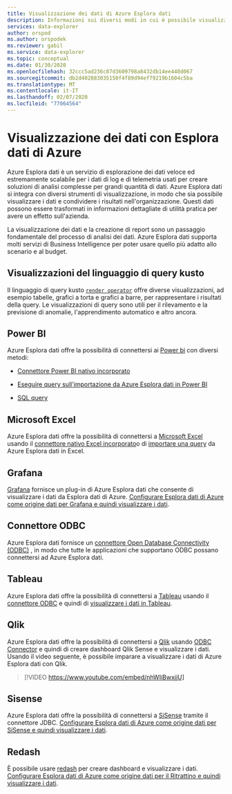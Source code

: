 ```yaml
---
title: Visualizzazione dei dati di Azure Esplora dati
description: Informazioni sui diversi modi in cui è possibile visualizzare i dati di Azure Esplora dati
services: data-explorer
author: orspod
ms.author: orspodek
ms.reviewer: gabil
ms.service: data-explorer
ms.topic: conceptual
ms.date: 01/30/2020
ms.openlocfilehash: 32ccc5ad236c87d3609798a8432db14ee440d067
ms.sourcegitcommit: db2d402883035150f4f89d94ef79219b1604c5ba
ms.translationtype: MT
ms.contentlocale: it-IT
ms.lasthandoff: 02/07/2020
ms.locfileid: "77064564"
---
```

# <a name="data-visualization-with-azure-data-explorer"></a>Visualizzazione dei dati con Esplora dati di Azure 

Azure Esplora dati è un servizio di esplorazione dei dati veloce ed estremamente scalabile per i dati di log e di telemetria usati per creare soluzioni di analisi complesse per grandi quantità di dati. Azure Esplora dati si integra con diversi strumenti di visualizzazione, in modo che sia possibile visualizzare i dati e condividere i risultati nell'organizzazione. Questi dati possono essere trasformati in informazioni dettagliate di utilità pratica per avere un effetto sull'azienda.

La visualizzazione dei dati e la creazione di report sono un passaggio fondamentale del processo di analisi dei dati. Azure Esplora dati supporta molti servizi di Business Intelligence per poter usare quello più adatto allo scenario e al budget.

## <a name="kusto-query-language-visualizations"></a>Visualizzazioni del linguaggio di query kusto

Il linguaggio di query kusto [`render operator`](/azure/kusto/query/renderoperator) offre diverse visualizzazioni, ad esempio tabelle, grafici a torta e grafici a barre, per rappresentare i risultati della query. Le visualizzazioni di query sono utili per il rilevamento e la previsione di anomalie, l'apprendimento automatico e altro ancora.

## <a name="power-bi"></a>Power BI

Azure Esplora dati offre la possibilità di connettersi ai [Power bi](https://powerbi.microsoft.com) con diversi metodi: 

  * [Connettore Power BI nativo incorporato](/azure/data-explorer/power-bi-connector)

  * [Eseguire query sull'importazione da Azure Esplora dati in Power BI](/azure/data-explorer/power-bi-imported-query)
 
  * [SQL query](/azure/data-explorer/power-bi-sql-query)

## <a name="microsoft-excel"></a>Microsoft Excel

Azure Esplora dati offre la possibilità di connettersi a [Microsoft Excel](https://products.office.com/excel) usando il [connettore nativo Excel incorporato](excel-connector.md)o di [importare una query](excel-blank-query.md) da Azure Esplora dati in Excel.

## <a name="grafana"></a>Grafana

[Grafana](https://grafana.com) fornisce un plug-in di Azure Esplora dati che consente di visualizzare i dati da Esplora dati di Azure. [Configurare Esplora dati di Azure come origine dati per Grafana e quindi visualizzare i dati](/azure/data-explorer/grafana). 

## <a name="odbc-connector"></a>Connettore ODBC

Azure Esplora dati fornisce un [connettore Open Database Connectivity (ODBC)](connect-odbc.md) , in modo che tutte le applicazioni che supportano ODBC possano connettersi ad Azure Esplora dati.

## <a name="tableau"></a>Tableau

Azure Esplora dati offre la possibilità di connettersi a [Tableau](https://www.tableau.com) usando il [connettore ODBC](/azure/data-explorer/connect-odbc) e quindi di [visualizzare i dati in Tableau](tableau.md).

## <a name="qlik"></a>Qlik

Azure Esplora dati offre la possibilità di connettersi a [Qlik](https://www.qlik.com) usando [ODBC Connector](/azure/data-explorer/connect-odbc) e quindi di creare dashboard Qlik Sense e visualizzare i dati. Usando il video seguente, è possibile imparare a visualizzare i dati di Azure Esplora dati con Qlik. 

> [!VIDEO https://www.youtube.com/embed/nhWIiBwxjjU]  

## <a name="sisense"></a>Sisense

Azure Esplora dati offre la possibilità di connettersi a [SiSense](https://www.sisense.com) tramite il connettore JDBC. [Configurare Esplora dati di Azure come origine dati per SiSense e quindi visualizzare i dati](/azure/data-explorer/sisense).

## <a name="redash"></a>Redash

È possibile usare [redash](https://redash.io/) per creare dashboard e visualizzare i dati. [Configurare Esplora dati di Azure come origine dati per il Ritrattino e quindi visualizzare i dati](/azure/data-explorer/redash).